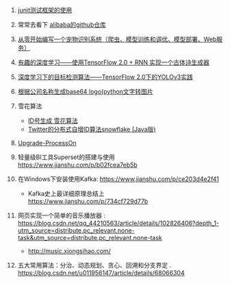 1. [junit测试框架的使用](https://www.cnblogs.com/hustfly/p/3405486.html)

1. 常常去看下 [alibaba的github仓库](https://github.com/alibaba)
1. [从零开始编写一个宠物识别系统（爬虫、模型训练和调优、模型部署、Web服务）](https://www.aaronjny.com/articles/2019/12/17/1576592367309.html#b3_solo_h1_0)
2. [有趣的深度学习——使用TensorFlow 2.0 + RNN 实现一个古体诗生成器](https://www.aaronjny.com/articles/2020/01/02/1577944439534.html)
3. [深度学习下的目标检测算法——TensorFlow 2.0下的YOLOv3实践](https://www.aaronjny.com/articles/2019/12/22/1576989909962.html)
4. [根据公司名称生成base64 logo(python文字转图片](https://www.aaronjny.com/articles/2019/11/06/1573018075959.html)
5. 雪花算法
    - [ID号生成 雪花算法](https://www.jianshu.com/p/d3881a6a895e)
    - [Twitter的分布式自增ID算法snowflake (Java版)](https://www.cnblogs.com/relucent/p/4955340.html)
6. [Upgrade-ProcessOn](https://github.com/RunAtWorld/Upgrade-ProcessOn)
7. 轻量级BI工具Superset的搭建与使用 https://www.jianshu.com/p/b02fcea7eb5b
8. 在Windows下安装使用Kafka: https://www.jianshu.com/p/ce203d4e2f41
    - Kafka史上最详细原理总结上 https://www.jianshu.com/p/734cf729d77b
9. 网页实现一个简单的音乐播放器 : https://blog.csdn.net/qq_44210563/article/details/102826406?depth_1-utm_source=distribute.pc_relevant.none-task&utm_source=distribute.pc_relevant.none-task
    - http://music.xiongsihao.com/
10. 五大常用算法：分治、动态规划、贪心、回溯和分支界定 . https://blog.csdn.net/u011956147/article/details/68066304